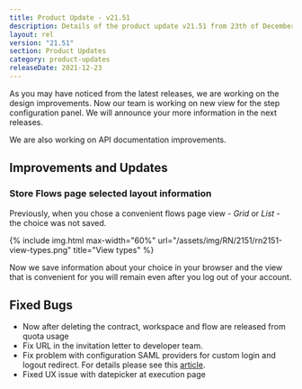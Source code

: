 ```yaml
---
title: Product Update - v21.51
description: Details of the product update v21.51 from 23th of December 2021.
layout: rel
version: "21.51"
section: Product Updates
category: product-updates
releaseDate: 2021-12-23
---
```


As you may have noticed from the latest releases, we are working on the design improvements. Now our team is working on new view for the step configuration panel. We will announce your more information in the next releases.

We are also working on API documentation improvements.

## Improvements and Updates

### Store Flows page selected layout information

Previously, when you chose a convenient flows page view - *Grid* or *List* - the choice was not saved.

{% include img.html max-width="60%" url="/assets/img/RN/2151/rn2151-view-types.png" title="View types" %}

Now we save information about your choice in your browser and the view that is convenient for you will remain even after you log out of your account.

## Fixed Bugs

*  Now after deleting the contract, workspace and flow are released from quota usage
*  Fix URL in the invitation letter to developer team.
*  Fix problem with configuration SAML providers for custom login and logout redirect. For details please see this [article](/releases/21.47#custom-login-and-logout-redirects).
*  Fixed UX issue with datepicker at execution page
